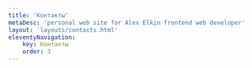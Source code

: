 ```yaml
---
title: 'Контакты'
metaDesc: 'personal web site for Alex Elkin frontend web developer'
layout: 'layouts/contacts.html'
eleventyNavigation:
    key: Контакты
    order: 3
---
```




